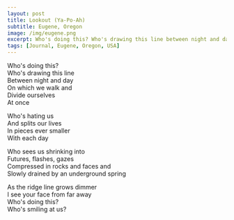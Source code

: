 ```yaml
---
layout: post
title: Lookout (Ya-Po-Ah)
subtitle: Eugene, Oregon
image: /img/eugene.png
excerpt: Who's doing this? Who's drawing this line between night and day on which we walk and divide ourselves at once
tags: [Journal, Eugene, Oregon, USA]
---
```


Who's doing this?  
Who's drawing this line  
Between night and day  
On which we walk and  
Divide ourselves  
At once  

Who's hating us  
And splits our lives  
In pieces ever smaller  
With each day  

Who sees us shrinking into  
Futures, flashes, gazes  
Compressed in rocks and faces and  
Slowly drained by an underground spring  

As the ridge line grows dimmer  
I see your face from far away  
Who's doing this?  
Who's smiling at us?  
